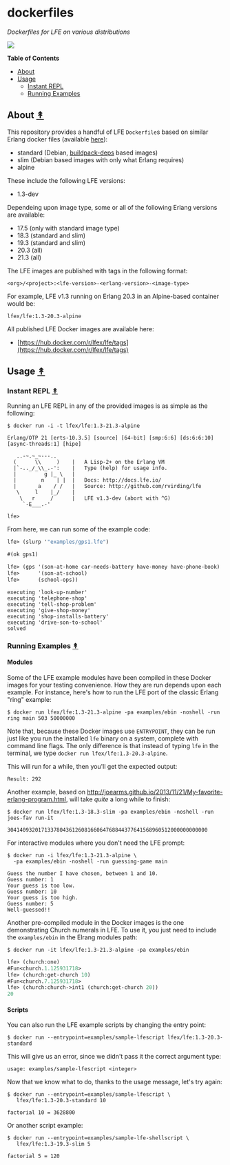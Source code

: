 # dockerfiles

_Dockerfiles for LFE on various distributions_

<image src="resources/images/docker-thumb.png" />

**Table of Contents**

- [About](#about-)
- [Usage](#usage-)
  - [Instant REPL](#instant-repl-)
  - [Running Examples](#running-examples-)

## About [&#x219F;](#table-of-contents)

This repository provides a handful of LFE `Dockerfile`s based on similar
Erlang docker files (available [here](https://hub.docker.com/_/erlang)):

- standard (Debian, [buildpack-deps](https://hub.docker.com/_/buildpack-deps/)
  based images)
- slim (Debian based images with only what Erlang requires)
- alpine

These include the following LFE versions:

- 1.3-dev

Dependeing upon image type, some or all of the following Erlang versions are
available:

- 17.5 (only with standard image type)
- 18.3 (standard and slim)
- 19.3 (standard and slim)
- 20.3 (all)
- 21.3 (all)

The LFE images are published with tags in the following format:

```
<org>/<project>:<lfe-version>-<erlang-version>-<image-type>
```

For example, LFE v1.3 running on Erlang 20.3 in an Alpine-based container would be:

```
lfex/lfe:1.3-20.3-alpine
```

All published LFE Docker images are available here:

- [https://hub.docker.com/r/lfex/lfe/tags](https://hub.docker.com/r/lfex/lfe/tags)

## Usage [&#x219F;](#table-of-contents)

### Instant REPL [&#x219F;](#table-of-contents)

Running an LFE REPL in any of the provided images is as simple as the following:

```
$ docker run -i -t lfex/lfe:1.3-21.3-alpine
```

```
Erlang/OTP 21 [erts-10.3.5] [source] [64-bit] [smp:6:6] [ds:6:6:10] [async-threads:1] [hipe]

   ..-~.~_~---..
  (      \\     )    |   A Lisp-2+ on the Erlang VM
  |`-.._/_\\_.-':    |   Type (help) for usage info.
  |         g |_ \   |
  |        n    | |  |   Docs: http://docs.lfe.io/
  |       a    / /   |   Source: http://github.com/rvirding/lfe
   \     l    |_/    |
    \   r     /      |   LFE v1.3-dev (abort with ^G)
     `-E___.-'

lfe>
```

From here, we can run some of the example code:

```lisp
lfe> (slurp '"examples/gps1.lfe")
```

```lisp
#(ok gps1)
```

```lisp
lfe> (gps '(son-at-home car-needs-battery have-money have-phone-book)
lfe>      '(son-at-school)
lfe>      (school-ops))
```

```
executing 'look-up-number'
executing 'telephone-shop'
executing 'tell-shop-problem'
executing 'give-shop-money'
executing 'shop-installs-battery'
executing 'drive-son-to-school'
solved
```

### Running Examples [&#x219F;](#table-of-contents)

#### Modules

Some of the LFE example modules have been compiled in these Docker images for
your testing convenience. How they are run depends upon each example. For
instance, here's how to run the LFE port of the classic Erlang "ring" example:

```
$ docker run lfex/lfe:1.3-21.3-alpine -pa examples/ebin -noshell -run ring main 503 50000000
```

Note that, because these Docker images use `ENTRYPOINT`, they can be run just
like you run the installed `lfe` binary on a system, complete with command line
flags. The only difference is that instead of typing `lfe` in the terminal,
we type `docker run lfex/lfe:1.3-20.3-alpine`.

This will run for a while, then you'll get the expected output:

```
Result: 292
```

Another example, based on
http://joearms.github.io/2013/11/21/My-favorite-erlang-program.html, will take
_quite_ a long while to finish:

```
$ docker run lfex/lfe:1.3-18.3-slim -pa examples/ebin -noshell -run joes-fav run-it
```

```
30414093201713378043612608166064768844377641568960512000000000000
```

For interactive modules where you don't need the LFE prompt:

```
$ docker run -i lfex/lfe:1.3-21.3-alpine \
  -pa examples/ebin -noshell -run guessing-game main
```

```
Guess the number I have chosen, between 1 and 10.
Guess number: 1
Your guess is too low.
Guess number: 10
Your guess is too high.
Guess number: 5
Well-guessed!!
```

Another pre-compiled module in the Docker images is the one demonstrating
Church numerals in LFE. To use it, you just need to include the `examples/ebin`
in the Elrang modules path:

```
$ docker run -it lfex/lfe:1.3-21.3-alpine -pa examples/ebin
```

```lisp
lfe> (church:one)
#Fun<church.1.125931718>
lfe> (church:get-church 10)
#Fun<church.7.125931718>
lfe> (church:church->int1 (church:get-church 20))
20
```

#### Scripts

You can also run the LFE example scripts by changing the entry point:

```
$ docker run --entrypoint=examples/sample-lfescript lfex/lfe:1.3-20.3-standard
```

This will give us an error, since we didn't pass it the correct argument type:

```
usage: examples/sample-lfescript <integer>
```

Now that we know what to do, thanks to the usage message, let's try again:

```
$ docker run --entrypoint=examples/sample-lfescript \
   lfex/lfe:1.3-20.3-standard 10
```

```
factorial 10 = 3628800
```

Or another script example:

```
$ docker run --entrypoint=examples/sample-lfe-shellscript \
   lfex/lfe:1.3-19.3-slim 5
```

```
factorial 5 = 120
```
